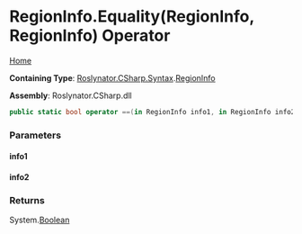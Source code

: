 # RegionInfo\.Equality\(RegionInfo, RegionInfo\) Operator

[Home](../../../../../README.md)

**Containing Type**: [Roslynator.CSharp.Syntax](../../README.md)\.[RegionInfo](../README.md)

**Assembly**: Roslynator\.CSharp\.dll

```csharp
public static bool operator ==(in RegionInfo info1, in RegionInfo info2)
```

### Parameters

#### info1

#### info2

### Returns

System\.[Boolean](https://docs.microsoft.com/en-us/dotnet/api/system.boolean)

